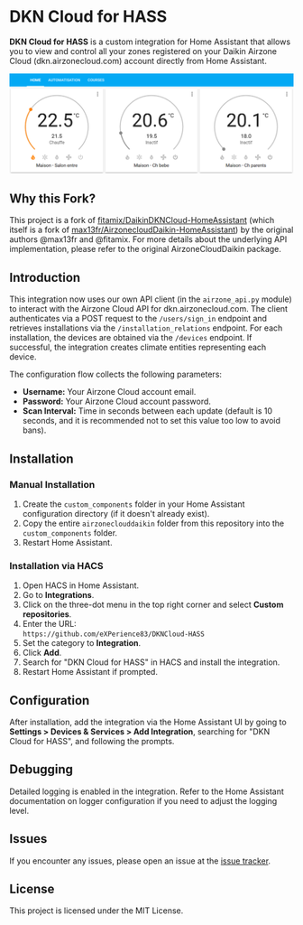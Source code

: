 # DKN Cloud for HASS

**DKN Cloud for HASS** is a custom integration for Home Assistant that allows you to view and control all your zones registered on your Daikin Airzone Cloud (dkn.airzonecloud.com) account directly from Home Assistant.

![DKN Cloud for HASS Screenshot](screenshot.png)

## Why this Fork?

This project is a fork of [fitamix/DaikinDKNCloud-HomeAssistant](https://github.com/fitamix/DaikinDKNCloud-HomeAssistant) (which itself is a fork of [max13fr/AirzonecloudDaikin-HomeAssistant](https://github.com/max13fr/AirzonecloudDaikin-HomeAssistant)) by the original authors @max13fr and @fitamix. For more details about the underlying API implementation, please refer to the original AirzoneCloudDaikin package.

## Introduction

This integration now uses our own API client (in the `airzone_api.py` module) to interact with the Airzone Cloud API for dkn.airzonecloud.com. The client authenticates via a POST request to the `/users/sign_in` endpoint and retrieves installations via the `/installation_relations` endpoint. For each installation, the devices are obtained via the `/devices` endpoint. If successful, the integration creates climate entities representing each device.

The configuration flow collects the following parameters:
- **Username:** Your Airzone Cloud account email.
- **Password:** Your Airzone Cloud account password.
- **Scan Interval:** Time in seconds between each update (default is 10 seconds, and it is recommended not to set this value too low to avoid bans).

## Installation

### Manual Installation

1. Create the `custom_components` folder in your Home Assistant configuration directory (if it doesn't already exist).
2. Copy the entire `airzoneclouddaikin` folder from this repository into the `custom_components` folder.
3. Restart Home Assistant.

### Installation via HACS

1. Open HACS in Home Assistant.
2. Go to **Integrations**.
3. Click on the three-dot menu in the top right corner and select **Custom repositories**.
4. Enter the URL:  
   `https://github.com/eXPerience83/DKNCloud-HASS`
5. Set the category to **Integration**.
6. Click **Add**.
7. Search for "DKN Cloud for HASS" in HACS and install the integration.
8. Restart Home Assistant if prompted.

## Configuration

After installation, add the integration via the Home Assistant UI by going to **Settings > Devices & Services > Add Integration**, searching for "DKN Cloud for HASS", and following the prompts.

## Debugging

Detailed logging is enabled in the integration. Refer to the Home Assistant documentation on logger configuration if you need to adjust the logging level.

## Issues

If you encounter any issues, please open an issue at the [issue tracker](https://github.com/eXPerience83/DKNCloud-HASS/issues).

## License

This project is licensed under the MIT License.
